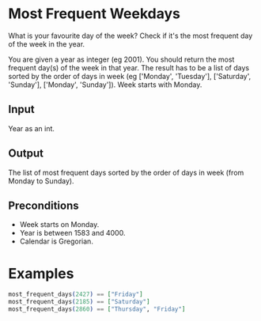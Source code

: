 # Most Frequent Weekdays

What is your favourite day of the week? Check if it's the most frequent day of
the week in the year.

You are given a year as integer (eg 2001). You should return the most frequent
day(s) of the week in that year. The result has to be a list of days sorted by
the order of days in week (eg ['Monday', 'Tuesday'], ['Saturday', 'Sunday'],
['Monday', 'Sunday']). Week starts with Monday.

## Input

Year as an int.

## Output

The list of most frequent days sorted by the order of days in week (from Monday
to Sunday).

## Preconditions

  * Week starts on Monday.
  * Year is between 1583 and 4000.
  * Calendar is Gregorian.

# Examples

```elixir
most_frequent_days(2427) == ["Friday"]
most_frequent_days(2185) == ["Saturday"]
most_frequent_days(2860) == ["Thursday", "Friday"]
```
